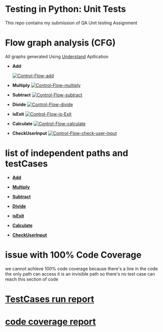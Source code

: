 
# Testing in Python: Unit Tests
This repo contains my submission of 	QA Unit testing Assignment 


# Flow graph analysis (CFG)
All graphs generated Using [Understand](https://www.scitools.com/free-trial) Apllication
- **Add** 
		
    <a href="https://imgbb.com/"><img src="https://i.ibb.co/FVmFMT9/Control-Flow-add.png" alt="Control-Flow-add" border="0" /></a>
- **Multiply**
<a href="https://imgbb.com/"><img src="https://i.ibb.co/XyyLHDn/Control-Flow-multiply.png" alt="Control-Flow-multiply" border="0" /></a>
- **Subtract**
<a href="https://imgbb.com/"><img src="https://i.ibb.co/W2wy6vJ/Control-Flow-subtract.png" alt="Control-Flow-subtract" border="0" /></a>

- **Divide**
<a href="https://imgbb.com/"><img src="https://i.ibb.co/P1d2qcR/Control-Flow-divide.png" alt="Control-Flow-divide" border="0" /></a>
- **isExit** 
<a href="https://imgbb.com/"><img src="https://i.ibb.co/k1Lxzxw/Control-Flow-is-Exit.png" alt="Control-Flow-is-Exit" border="0" /></a>
- **Calculate**
<a href="https://ibb.co/k9jNSJB"><img src="https://i.ibb.co/Brb0CG3/Control-Flow-calculate.png" alt="Control-Flow-calculate" border="0" /></a>
- **CheckUserInput**
<a href="https://imgbb.com/"><img src="https://i.ibb.co/gz3JYNT/Control-Flow-check-user-input.png" alt="Control-Flow-check-user-input" border="0" /></a>
# list of independent paths and testCases
- **[Add](https://docs.google.com/spreadsheets/d/1qK204dzzS8WpMmXo_3IQCbdIOV5_lpveCX8ODq8DhAM/edit?usp=sharing)** 

- **[Multiply](https://docs.google.com/spreadsheets/d/1qK204dzzS8WpMmXo_3IQCbdIOV5_lpveCX8ODq8DhAM/edit#gid=1281681338)**

- **[Subtract](https://docs.google.com/spreadsheets/d/1qK204dzzS8WpMmXo_3IQCbdIOV5_lpveCX8ODq8DhAM/edit#gid=1992241515)**


- **[Divide](https://docs.google.com/spreadsheets/d/1qK204dzzS8WpMmXo_3IQCbdIOV5_lpveCX8ODq8DhAM/edit#gid=2130173557)**

- **[isExit](https://docs.google.com/spreadsheets/d/1qK204dzzS8WpMmXo_3IQCbdIOV5_lpveCX8ODq8DhAM/edit#gid=260148380)** 

- **[Calculate](https://docs.google.com/spreadsheets/d/1qK204dzzS8WpMmXo_3IQCbdIOV5_lpveCX8ODq8DhAM/edit#gid=2062095419)**

- **[CheckUserInput](https://docs.google.com/spreadsheets/d/1qK204dzzS8WpMmXo_3IQCbdIOV5_lpveCX8ODq8DhAM/edit#gid=1554649571)**

# issue with 100% Code Coverage
we cannot achieve 100% code coverage because there's a line in the code the only path can access it is an invisible path so there's no test case can reach this section of code 

# [TestCases run report](https://github.com/mohamadhase/mohamadhase/blob/main/nosetests.xml)
# [code coverage report](https://github.com/mohamadhase/mohamadhase/tree/main/htmlcov)

